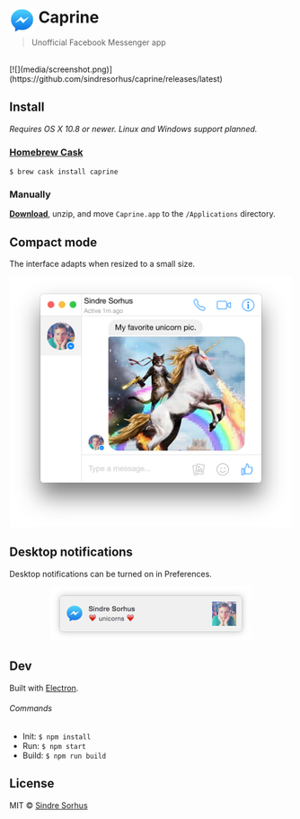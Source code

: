 # <img src="media/Icon.png" width="45" align="left">&nbsp;Caprine

> Unofficial Facebook Messenger app

<br>
[![](media/screenshot.png)](https://github.com/sindresorhus/caprine/releases/latest)


## Install

*Requires OS X 10.8 or newer. Linux and Windows support planned.*

### [Homebrew Cask](http://caskroom.io)

```
$ brew cask install caprine
```

### Manually

[**Download**](https://github.com/sindresorhus/caprine/releases/latest), unzip, and move `Caprine.app` to the `/Applications` directory.


## Compact mode

The interface adapts when resized to a small size.

<div align="center"><img src="media/screenshot-compact.png" width="512"></div>


## Desktop notifications

Desktop notifications can be turned on in Preferences.

<div align="center"><img src="media/screenshot-notification.png" width="358"></div>


## Dev

Built with [Electron](http://electron.atom.io).

###### Commands

- Init: `$ npm install`
- Run: `$ npm start`
- Build: `$ npm run build`


## License

MIT © [Sindre Sorhus](http://sindresorhus.com)

